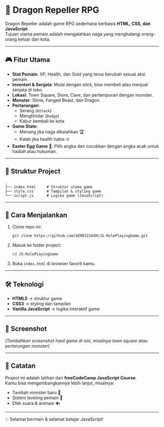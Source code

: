 # 🐉 Dragon Repeller RPG

Dragon Repeller adalah game RPG sederhana berbasis **HTML, CSS, dan JavaScript**.  
Tujuan utama pemain adalah mengalahkan naga yang menghalangi orang-orang keluar dari kota.  

---

## 🎮 Fitur Utama
- **Stat Pemain**: XP, Health, dan Gold yang terus berubah sesuai aksi pemain.
- **Inventori & Senjata**: Mulai dengan *stick*, bisa membeli atau menjual senjata di toko.
- **Lokasi**: Town Square, Store, Cave, dan pertempuran dengan monster.
- **Monster**: Slime, Fanged Beast, dan Dragon.
- **Pertarungan**:
  - Serang (`Attack`)
  - Menghindar (`Dodge`)
  - Kabur kembali ke kota
- **Game State**:
  - Menang jika naga dikalahkan 🏆
  - Kalah jika health habis ☠️
- **Easter Egg Game** 🎲: Pilih angka dan cocokkan dengan angka acak untuk hadiah atau hukuman.

---

## 📂 Struktur Project
```
.
├── index.html     # Struktur utama game
├── style.css      # Tampilan & styling game
└── script.js      # Logika game (JavaScript)
```

---

## 🚀 Cara Menjalankan
1. Clone repo ini:
   ```bash
   git clone https://github.com/GENESISASM/JS-RolePlayingGame.git
   ```
2. Masuk ke folder project:
   ```bash
   cd JS-RolePlayingGame
   ```
3. Buka `index.html` di browser favorit kamu.

---

## 🛠️ Teknologi
- **HTML5** → struktur game
- **CSS3** → styling dan tampilan
- **Vanilla JavaScript** → logika interaktif game

---

## 📸 Screenshot
*(Tambahkan screenshot hasil game di sini, misalnya town square atau pertarungan monster)*

---

## 📖 Catatan
Project ini adalah latihan dari **freeCodeCamp JavaScript Course**.  
Kamu bisa mengembangkannya lebih lanjut, misalnya:
- Tambah monster baru 🐺
- Sistem leveling pemain 🎯
- Efek suara & animasi 🔊 

---
✨ Selamat bermain & selamat belajar JavaScript!